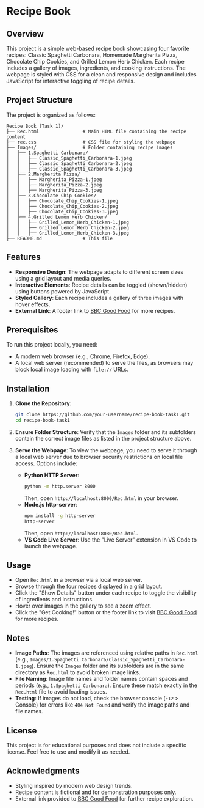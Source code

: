 # Recipe Book

## Overview
This project is a simple web-based recipe book showcasing four favorite recipes: Classic Spaghetti Carbonara, Homemade Margherita Pizza, Chocolate Chip Cookies, and Grilled Lemon Herb Chicken. Each recipe includes a gallery of images, ingredients, and cooking instructions. The webpage is styled with CSS for a clean and responsive design and includes JavaScript for interactive toggling of recipe details.

## Project Structure
The project is organized as follows:

```
Recipe Book (Task 1)/
├── Rec.html                # Main HTML file containing the recipe content
├── rec.css                 # CSS file for styling the webpage
├── Images/                 # Folder containing recipe images
│   ├── 1.Spaghetti Carbonara/
│   │   ├── Classic_Spaghetti_Carbonara-1.jpeg
│   │   ├── Classic_Spaghetti_Carbonara-2.jpeg
│   │   ├── Classic_Spaghetti_Carbonara-3.jpeg
│   ├── 2.Margherita Pizza/
│   │   ├── Margherita_Pizza-1.jpeg
│   │   ├── Margherita_Pizza-2.jpeg
│   │   ├── Margherita_Pizza-3.jpeg
│   ├── 3.Chocolate Chip Cookies/
│   │   ├── Chocolate_Chip_Cookies-1.jpeg
│   │   ├── Chocolate_Chip_Cookies-2.jpeg
│   │   ├── Chocolate_Chip_Cookies-3.jpeg
│   ├── 4.Grilled Lemon Herb Chicken/
│   │   ├── Grilled_Lemon_Herb_Chicken-1.jpeg
│   │   ├── Grilled_Lemon_Herb_Chicken-2.jpeg
│   │   ├── Grilled_Lemon_Herb_Chicken-3.jpeg
├── README.md               # This file
```

## Features
- **Responsive Design**: The webpage adapts to different screen sizes using a grid layout and media queries.
- **Interactive Elements**: Recipe details can be toggled (shown/hidden) using buttons powered by JavaScript.
- **Styled Gallery**: Each recipe includes a gallery of three images with hover effects.
- **External Link**: A footer link to [BBC Good Food](https://www.bbcgoodfood.com/) for more recipes.

## Prerequisites
To run this project locally, you need:
- A modern web browser (e.g., Chrome, Firefox, Edge).
- A local web server (recommended) to serve the files, as browsers may block local image loading with `file://` URLs.

## Installation
1. **Clone the Repository**:
   ```bash
   git clone https://github.com/your-username/recipe-book-task1.git
   cd recipe-book-task1
   ```

2. **Ensure Folder Structure**:
   Verify that the `Images` folder and its subfolders contain the correct image files as listed in the project structure above.

3. **Serve the Webpage**:
   To view the webpage, you need to serve it through a local web server due to browser security restrictions on local file access. Options include:
   - **Python HTTP Server**:
     ```bash
     python -m http.server 8000
     ```
     Then, open `http://localhost:8000/Rec.html` in your browser.
   - **Node.js http-server**:
     ```bash
     npm install -g http-server
     http-server
     ```
     Then, open `http://localhost:8080/Rec.html`.
   - **VS Code Live Server**: Use the "Live Server" extension in VS Code to launch the webpage.

## Usage
- Open `Rec.html` in a browser via a local web server.
- Browse through the four recipes displayed in a grid layout.
- Click the "Show Details" button under each recipe to toggle the visibility of ingredients and instructions.
- Hover over images in the gallery to see a zoom effect.
- Click the "Get Cooking!" button or the footer link to visit [BBC Good Food](https://www.bbcgoodfood.com/) for more recipes.

## Notes
- **Image Paths**: The images are referenced using relative paths in `Rec.html` (e.g., `Images/1.Spaghetti Carbonara/Classic_Spaghetti_Carbonara-1.jpeg`). Ensure the `Images` folder and its subfolders are in the same directory as `Rec.html` to avoid broken image links.
- **File Naming**: Image file names and folder names contain spaces and periods (e.g., `1.Spaghetti Carbonara`). Ensure these match exactly in the `Rec.html` file to avoid loading issues.
- **Testing**: If images do not load, check the browser console (`F12` > Console) for errors like `404 Not Found` and verify the image paths and file names.

## License
This project is for educational purposes and does not include a specific license. Feel free to use and modify it as needed.

## Acknowledgments
- Styling inspired by modern web design trends.
- Recipe content is fictional and for demonstration purposes only.
- External link provided to [BBC Good Food](https://www.bbcgoodfood.com/) for further recipe exploration.
